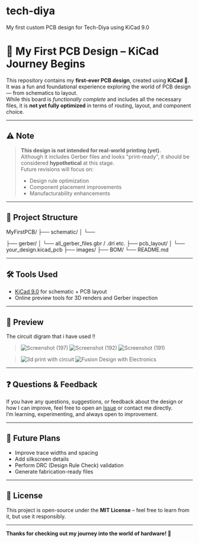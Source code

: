 # tech-diya
My first custom PCB design for Tech-Diya using KiCad 9.0
# 🔌 My First PCB Design – KiCad Journey Begins

This repository contains my **first-ever PCB design**, created using **KiCad** 🎉.  
It was a fun and foundational experience exploring the world of PCB design — from schematics to layout.  
While this board is *functionally complete* and includes all the necessary files, it is **not yet fully optimized** in terms of routing, layout, and component choice.

---

## ⚠️ Note
> **This design is not intended for real-world printing (yet).**  
> Although it includes Gerber files and looks "print-ready", it should be considered **hypothetical** at this stage.  
> Future revisions will focus on:
> - Design rule optimization  
> - Component placement improvements  
> - Manufacturability enhancements

---

## 📂 Project Structure
MyFirstPCB/
├── schematic/
│   └──

├── gerber/
│   └── all_gerber_files.gbr / .drl etc.
├── pcb_layout/
│   └── your_design.kicad_pcb
├── images/
├── BOM/
└── README.md

---

## 🛠 Tools Used
- [KiCad 9.0](https://kicad.org/) for schematic + PCB layout  
- Online preview tools for 3D renders and Gerber inspection

---


## 📸 Preview
The circuit digram that i have used !!
> ![Screenshot (197)](https://github.com/user-attachments/assets/b0b61ca8-f27e-4da2-985b-9f26726afb41)
> ![Screenshot (192)](https://github.com/user-attachments/assets/17dca56d-7042-43f6-8139-208cfcfef70f)
>![Screenshot (191)](https://github.com/user-attachments/assets/952837d3-3c33-44f2-8a14-87e3267c7c86)

> ![3d print with circuit](https://github.com/user-attachments/assets/2d63fdfd-b42a-4ded-b5d6-32fcc5bb3d93)
> ![Fusion Design with Electronics](https://github.com/user-attachments/assets/b4403197-14de-4ca3-9a4b-b1131d227c59)

---

## ❓ Questions & Feedback
If you have any questions, suggestions, or feedback about the design or how I can improve, feel free to open an [Issue](https://github.com/yourusername/MyFirstPCB/issues) or contact me directly.  
I’m learning, experimenting, and always open to improvement.

---

## 🔄 Future Plans
- Improve trace widths and spacing
- Add silkscreen details
- Perform DRC (Design Rule Check) validation
- Generate fabrication-ready files

---

## 📝 License
This project is open-source under the **MIT License** – feel free to learn from it, but use it responsibly.

---

**Thanks for checking out my journey into the world of hardware! 🚀**


